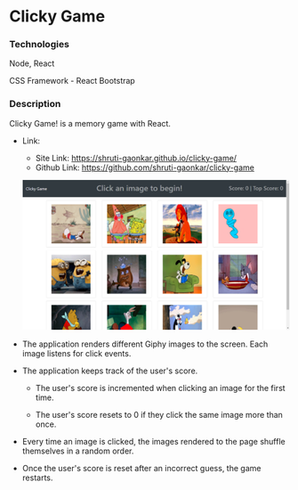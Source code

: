 # Clicky Game

### Technologies
Node, React

CSS Framework - React Bootstrap   

### Description
Clicky Game! is a memory game with React.

* Link: 
     * Site Link: https://shruti-gaonkar.github.io/clicky-game/
     * Github Link: https://github.com/shruti-gaonkar/clicky-game

     ![Clicky Game!](public/screen.png) 

* The application renders different Giphy images to the screen. Each image listens for click events.

* The application keeps track of the user's score. 
    * The user's score is incremented when clicking an image for the first time. 
    
    * The user's score resets to 0 if they click the same image more than once.     

*  Every time an image is clicked, the images rendered to the page shuffle themselves in a random order.

*  Once the user's score is reset after an incorrect guess, the game restarts.
